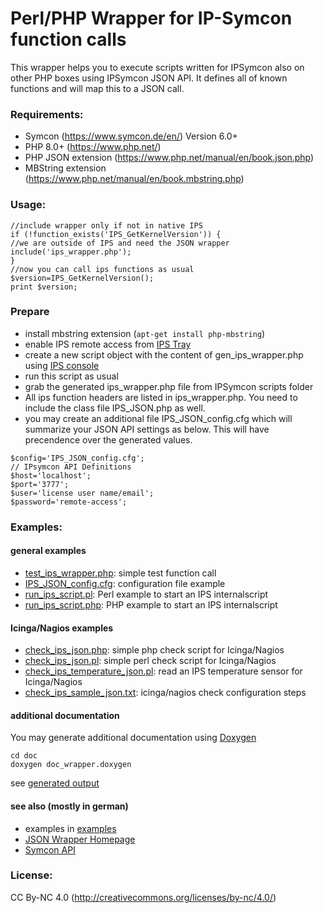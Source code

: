 # Perl/PHP Wrapper for IP-Symcon function calls
 
 This wrapper helps you to execute scripts written for IPSymcon also on other PHP boxes
 using IPSymcon JSON API. It defines all of known functions and will map this to a JSON call.
 
 ### Requirements:
 * Symcon (https://www.symcon.de/en/) Version 6.0+
 * PHP 8.0+ (https://www.php.net/)
 * PHP JSON extension (https://www.php.net/manual/en/book.json.php)
 * MBString extension (https://www.php.net/manual/en/book.mbstring.php)
 
### Usage:
 
```
//include wrapper only if not in native IPS
if (!function_exists('IPS_GetKernelVersion')) {
//we are outside of IPS and need the JSON wrapper
include('ips_wrapper.php');
}
//now you can call ips functions as usual
$version=IPS_GetKernelVersion();
print $version;
```
 
### Prepare
 - install mbstring extension (`apt-get install php-mbstring`)
 - enable IPS remote access from   [IPS Tray](https://www.symcon.de/service/dokumentation/komponenten/tray/fernzugriff/)
 - create a new script object with the content of gen_ips_wrapper.php using
  [IPS console](http://www.ip-symcon.de/service/dokumentation/komponenten/verwaltungskonsole/)
 - run this script as usual
 - grab  the generated ips_wrapper.php file from IPSymcon scripts folder
 - All ips function headers are listed in ips_wrapper.php. You need to include the class file IPS_JSON.php as well.
 - you may create an additional file IPS_JSON_config.cfg which will summarize your JSON API settings as below.
 This will have precendence over the generated values.
```
$config='IPS_JSON_config.cfg';
// IPsymcon API Definitions
$host='localhost';
$port='3777';
$user='license user name/email';
$password='remote-access';
```
 

### Examples:
 
  #### general examples
 
 - [test_ips_wrapper.php](examples/test_ips_wrapper.php): simple test function call
 - [IPS_JSON_config.cfg](examples/IPS_JSON_config.cfg): configuration file example
 - [run_ips_script.pl](examples/run_ips_script.pl): Perl example to start an IPS internalscript
 - [run_ips_script.php](examples/run_ips_script.php):  PHP example to start an IPS internalscript

 #### Icinga/Nagios examples

  - [check_ips_json.php](examples/check_ips_json.php): simple php check script for Icinga/Nagios
  - [check_ips_json.pl](examples/check_ips_json.pl): simple perl check script for Icinga/Nagios
  - [check_ips_temperature_json.pl](examples/check_ips_temperature_json.pl): read an IPS temperature sensor for Icinga/Nagios
  - [check_ips_sample_json.txt](examples/check_ips_sample_json.txt): icinga/nagios check configuration steps
 
 #### additional documentation
 You may generate additional documentation using <a href="http://www.stack.nl/~dimitri/doxygen/index.html"> Doxygen</a>
 ```
 cd doc
 doxygen doc_wrapper.doxygen
 ```
 see [generated output](http://www.tdressler.net/ipsymcon/docs/doc_wrapper/html/)
 
 #### see also (mostly in german)
  - examples in [examples](examples)
  - [JSON Wrapper Homepage](http://www.tdressler.net/ipsymcon/jsonapi.html)
  - [Symcon API](http://www.ip-symcon.de/service/dokumentation/entwicklerbereich/datenaustausch/)
  
 ### License:
  CC By-NC 4.0 (http://creativecommons.org/licenses/by-nc/4.0/)